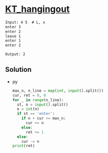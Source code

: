 # [KT_hangingout](https://open.kattis.com/problems/hangingout)



```txt
Input: 4 5  # L, x
enter 3
enter 2
leave 1
enter 1
enter 2

Output: 2
```

## Solution

* py

  ```py
  max_n, n_line = map(int, input().split())
  cur, ret = 0, 0
  for _ in range(n_line):
    st, n = input().split()
    n = int(n)
    if st == 'enter':
      if n + cur <= max_n:
        cur += n
      else:
        ret += 1
    else:
      cur -= n
  print(ret)
  ```

